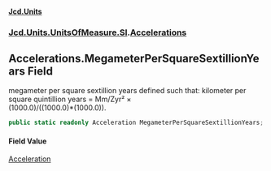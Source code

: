 #### [Jcd.Units](index.md 'index')
### [Jcd.Units.UnitsOfMeasure.SI](Jcd.Units.UnitsOfMeasure.SI.md 'Jcd.Units.UnitsOfMeasure.SI').[Accelerations](Accelerations.md 'Jcd.Units.UnitsOfMeasure.SI.Accelerations')

## Accelerations.MegameterPerSquareSextillionYears Field

megameter per square sextillion years defined such that: kilometer per square quintillion years = Mm/Zyr² ×  
(1000.0)/((1000.0)*(1000.0)).

```csharp
public static readonly Acceleration MegameterPerSquareSextillionYears;
```

#### Field Value
[Acceleration](Acceleration.md 'Jcd.Units.UnitTypes.Acceleration')
